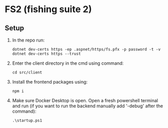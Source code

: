 # FS2 (fishing suite 2)

## Setup

1. In the repo run:
   ```
   dotnet dev-certs https -ep .aspnet/https/fs.pfx -p password -t -v
   dotnet dev-certs https --trust
   ```
2. Enter the client directory in the cmd using command:
   ```
   cd src/client
   ```
3. Install the frontend packages using:
   ```
   npm i
   ```
4. Make sure Docker Desktop is open. Open a fresh powershell terminal and run (if you want to run the backend manually add '-debug' after the command):
   ```
   .\startup.ps1
   ```
